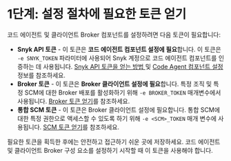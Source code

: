# 1단계: 설정 절차에 필요한 토큰 얻기

코드 에이전트 및 클라이언트 Broker 컴포넌트를 설정하려면 다음 토큰이 필요합니다:

* **Snyk API 토큰** - 이 토큰은 **코드 에이전트 컴포넌트 설정에 필요**합니다. 이 토큰은 `-e SNYK_TOKEN` 파라미터에 사용되어 Snyk 계정으로 코드 에이전트 컴포넌트를 인증하는 데 사용됩니다. [Snyk API 토큰을 얻는 방법 ](../../../../../getting-started/how-to-obtain-and-authenticate-with-your-snyk-api-token.md)및 [Code Agent 컴포넌트 설정](../step-4-setting-up-the-code-agent/step-4.2-running-the-code-agent-container.md) 정보를 참조하세요.
* **Broker 토큰** - 이 토큰은 **Broker 클라이언트 설정에 필요**합니다. 특정 조직 및 특정 SCM에 대한 Broker 배포를 활성화하기 위해 `-e BROKER_TOKEN` 매개변수에서 사용됩니다. [Broker 토큰 얻기](obtaining-your-broker-token.md)를 참조하세요.
* **통합 SCM 토큰** - 이 토큰은 Broker 클라이언트 설정에 필요합니다. 통합 SCM에 대한 특정 권한으로 액세스할 수 있도록 하기 위해 `-e <SCM>_TOKEN` 매개 변수에 사용됩니다. [SCM 토큰 얻기](obtaining-your-scm-token.md)를 참조하세요.

필요한 토큰을 획득한 후에는 안전하고 접근하기 쉬운 곳에 저장하세요. 코드 에이전트 및 클라이언트 Broker 구성 요소를 설정하기 시작할 때 이 토큰을 사용해야 합니다.
